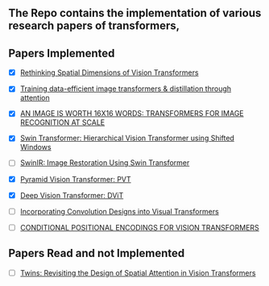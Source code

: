 ## The Repo contains the implementation of various research papers of transformers, 

## Papers Implemented

- [x] [Rethinking Spatial Dimensions of Vision Transformers](https://openaccess.thecvf.com/content/ICCV2021/papers/Heo_Rethinking_Spatial_Dimensions_of_Vision_Transformers_ICCV_2021_paper.pdf)

- [x] [Training data-efficient image transformers & distillation through attention](https://arxiv.org/pdf/2012.12877.pdf)

- [x] [AN IMAGE IS WORTH 16X16 WORDS: TRANSFORMERS FOR IMAGE RECOGNITION AT SCALE](https://arxiv.org/pdf/2010.11929.pdf)

- [x] [Swin Transformer: Hierarchical Vision Transformer using Shifted Windows](https://arxiv.org/pdf/2103.14030.pdf)

- [ ] [SwinIR: Image Restoration Using Swin Transformer](https://arxiv.org/abs/2108.10257)

- [x] [Pyramid Vision Transformer: PVT](https://arxiv.org/pdf/2102.12122.pdf)

- [x] [Deep Vision Transformer: DViT](https://arxiv.org/pdf/2103.11886.pdf)

- [ ] [Incorporating Convolution Designs into Visual Transformers](https://openaccess.thecvf.com/content/ICCV2021/papers/Yuan_Incorporating_Convolution_Designs_Into_Visual_Transformers_ICCV_2021_paper.pdf)

- [ ] [CONDITIONAL POSITIONAL ENCODINGS FOR VISION TRANSFORMERS](https://openreview.net/pdf?id=3KWnuT-R1bh)

## Papers Read and not Implemented

- [ ] [Twins: Revisiting the Design of Spatial Attention in Vision Transformers](https://arxiv.org/pdf/2104.13840.pdf)